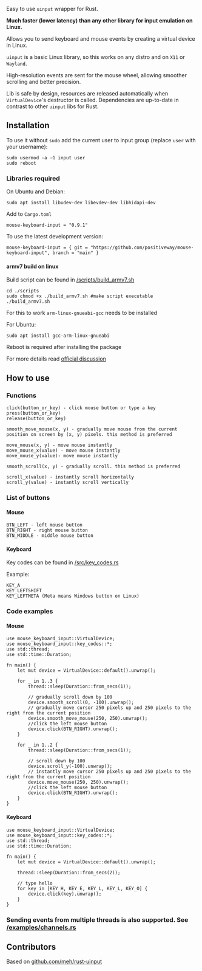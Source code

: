 Easy to use `uinput` wrapper for Rust.

**Much faster (lower latency) than any other library for input emulation on Linux.**

Allows you to send keyboard and mouse events by creating a virtual device in Linux.

`uinput` is a basic Linux library, so this works on any distro and on `X11` or `Wayland`.

High-resolution events are sent for the mouse wheel, allowing smoother scrolling and better precision.

Lib is safe by design, resources are released automatically when `VirtualDevice`'s destructor is called. Dependencies are up-to-date in contrast to other `uinput` libs for Rust.


## Installation
To use it without `sudo` add the current user to input group (replace `user` with your username):
```
sudo usermod -a -G input user
sudo reboot
```

### Libraries required

On Ubuntu and Debian:
```
sudo apt install libudev-dev libevdev-dev libhidapi-dev
```

Add to `Cargo.toml`
```
mouse-keyboard-input = "0.9.1"
```
To use the latest development version:
```
mouse-keyboard-input = { git = "https://github.com/positiveway/mouse-keyboard-input", branch = "main" }
```

#### armv7 build on linux
Build script can be found in [/scripts/build_armv7.sh](https://github.com/positiveway/mouse-keyboard-input/blob/main/scripts/build_armv7.sh)
```
cd ./scripts
sudo chmod +x ./build_armv7.sh #make script executable
./build_armv7.sh
```
For this to work `arm-linux-gnueabi-gcc` needs to be installed

For Ubuntu:
```
sudo apt install gcc-arm-linux-gnueabi
```
Reboot is required after installing the package

For more details read [official discussion](https://github.com/rust-lang/cargo/issues/11212)

## How to use
### Functions
```
click(button_or_key) - click mouse button or type a key
press(button_or_key)
release(button_or_key)

smooth_move_mouse(x, y) - gradually move mouse from the current position on screen by (x, y) pixels. this method is preferred

move_mouse(x, y) - move mouse instantly
move_mouse_x(value) - move mouse instantly
move_mouse_y(value)- move mouse instantly

smooth_scroll(x, y) - gradually scroll. this method is preferred

scroll_x(value) - instantly scroll horizontally
scroll_y(value) - instantly scroll vertically
```
### List of buttons
#### Mouse
```
BTN_LEFT - left mouse button
BTN_RIGHT - right mouse button
BTN_MIDDLE - middle mouse button
```

#### Keyboard
Key codes can be found in [/src/key_codes.rs](https://github.com/positiveway/mouse-keyboard-input/blob/main/src/key_codes.rs)

Example:
```
KEY_A
KEY_LEFTSHIFT
KEY_LEFTMETA (Meta means Windows button on Linux)
```

### Code examples
#### Mouse
```
use mouse_keyboard_input::VirtualDevice;
use mouse_keyboard_input::key_codes::*;
use std::thread;
use std::time::Duration;

fn main() {
    let mut device = VirtualDevice::default().unwrap();

    for _ in 1..3 {
        thread::sleep(Duration::from_secs(1));

        // gradually scroll down by 100
        device.smooth_scroll(0, -100).unwrap();
        // gradually move cursor 250 pixels up and 250 pixels to the right from the current position
        device.smooth_move_mouse(250, 250).unwrap();
        //click the left mouse button
        device.click(BTN_RIGHT).unwrap();
    }

    for _ in 1..2 {
        thread::sleep(Duration::from_secs(1));

        // scroll down by 100
        device.scroll_y(-100).unwrap();
        // instantly move cursor 250 pixels up and 250 pixels to the right from the current position
        device.move_mouse(250, 250).unwrap();
        //click the left mouse button
        device.click(BTN_RIGHT).unwrap();
    }
}
```
#### Keyboard
```
use mouse_keyboard_input::VirtualDevice;
use mouse_keyboard_input::key_codes::*;
use std::thread;
use std::time::Duration;

fn main() {
    let mut device = VirtualDevice::default().unwrap();

    thread::sleep(Duration::from_secs(2));

    // type hello
    for key in [KEY_H, KEY_E, KEY_L, KEY_L, KEY_O] {
        device.click(key).unwrap();
    }
}
```

### Sending events from multiple threads is also supported. See [/examples/channels.rs](https://github.com/positiveway/mouse-keyboard-input/blob/main/examples/channels.rs)

## Contributors
Based on [github.com/meh/rust-uinput](https://github.com/meh/rust-uinput)